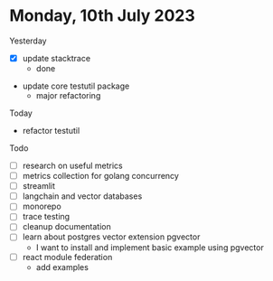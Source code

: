 # Monday, 10th July 2023


Yesterday
- [x] update stacktrace
	- done
- update core testutil package
	- major refactoring

Today
- refactor testutil

Todo
- [ ] research on useful metrics
- [ ] metrics collection for golang concurrency
- [ ] streamlit
- [ ] langchain and vector databases
- [ ] monorepo
- [ ] trace testing
- [ ] cleanup documentation
- [ ] learn about postgres vector extension pgvector
	- I want to install and implement basic example using pgvector
- [ ] react module federation
  - add examples

